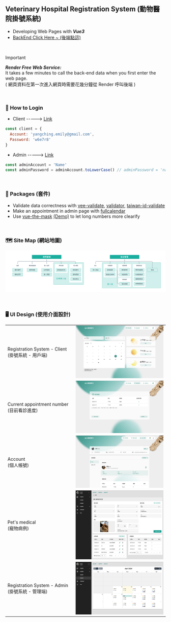 ## Veterinary Hospital Registration System (動物醫院掛號系統)
- Developing Web Pages with ***Vue3***
- [BackEnd Click Here ~ (後端點這)](https://github.com/sleepyhazzzel/vet-back)

<br>

> [!IMPORTANT]
> ***Render Free Web Service:*** <br>
> It takes a few minutes to call the back-end data when you first enter the web page.<br>
> ( 網頁資料在第一次進入網頁時需要花幾分鐘從 Render 呼叫後端 )

<br>

### 🤔 How to Login
- Client -----> [Link](https://sleepyhazzzel.github.io/vet-front/#/setup)
``` javascript
const client = {
  Account: 'yangching.emily@gmail.com',
  Password: 'w6e7r8'
}
```
- Admin -----> [Link](https://sleepyhazzzel.github.io/vet-front/#/admin)
```javascript
const adminAccount = 'Name'
const adminPassword = adminAccount.toLowerCase() // adminPassword = 'name'
```

<br>

### 📂 Packages (套件)
- Validate data correctness with [vee-validate](https://github.com/logaretm/vee-validate), [validator](https://github.com/validatorjs/validator.js), [taiwan-id-validate](https://github.com/enylin/taiwan-id-validator)
- Make an appointment in admin page with [fullcalendar](https://github.com/fullcalendar/fullcalendar)
- Use [vue-the-mask](https://github.com/vuejs-tips/vue-the-mask) [(Demo)](https://vuejs-tips.github.io/vue-the-mask/) to let long numbers more clearify

<br>

### 🗺️ Site Map (網站地圖)
![](https://github.com/sleepyhazzzel/vet-front/blob/main/src/assets/Sitemap.png)

<br>

### 🖥️ UI Design (使用介面設計)
<table>
  <tr>
    <td width="200px">Registration System - Client <br>(掛號系統 - 用戶端)</td>
    <td><img src="https://github.com/sleepyhazzzel/vet-front/blob/main/src/assets/registration-client.png"></td>
  </tr>
  <tr>
    <td>Current appointment number <br>(目前看診進度)</td>
    <td><img src="https://github.com/sleepyhazzzel/vet-front/blob/main/src/assets/current-status.png"></td>
  </tr>
  <tr>
    <td>Account <br>(個人帳號)</td>
    <td><img src="https://github.com/sleepyhazzzel/vet-front/blob/main/src/assets/Account.png"></td>
  </tr>
  <tr>
    <td>Pet's medical <br>(寵物病例)</td>
    <td><img src="https://github.com/sleepyhazzzel/vet-front/blob/main/src/assets/admin_medical.jpg"></td>
  </tr>
  <tr>
    <td>Registration System - Admin <br>(掛號系統 - 管理端)</td>
    <td><img src="https://github.com/sleepyhazzzel/vet-front/blob/main/src/assets/admin_reserve.jpg"></td>
  </tr>
</table>
